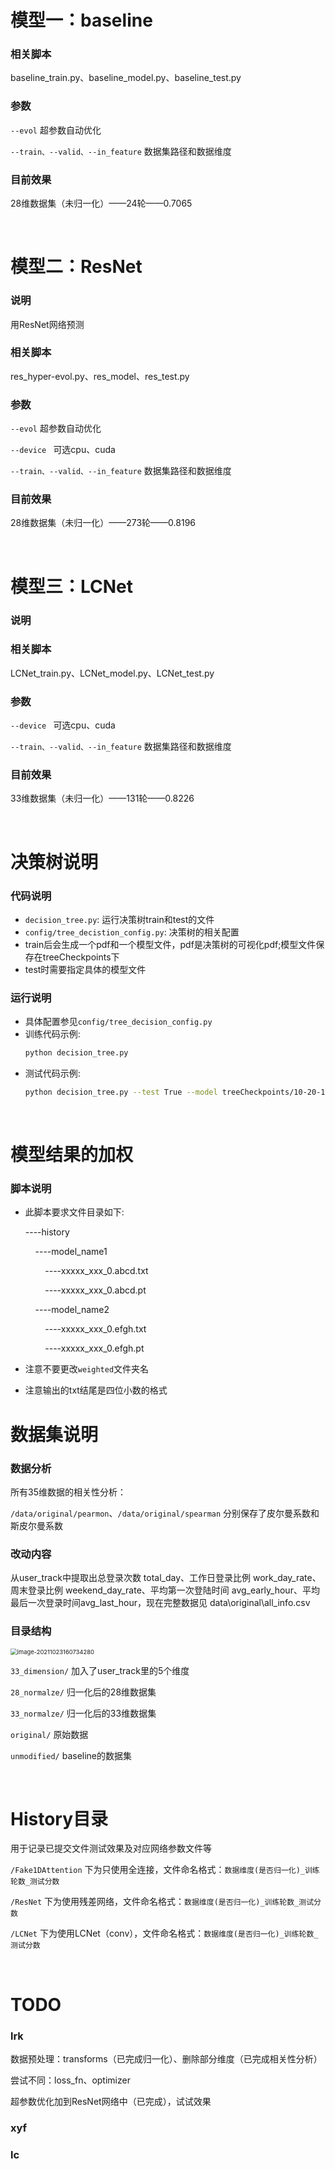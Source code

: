 # 模型一：baseline
### 相关脚本

baseline_train.py、baseline_model.py、baseline_test.py

### 参数

`--evol` 	超参数自动优化

`--train、--valid、--in_feature` 	数据集路径和数据维度

### 目前效果

28维数据集（未归一化）——24轮——0.7065

&nbsp;

# 模型二：ResNet

### 说明

用ResNet网络预测

### 相关脚本

res_hyper-evol.py、res_model、res_test.py

### 参数

`--evol` 	超参数自动优化

`--device ` 	可选cpu、cuda

`--train、--valid、--in_feature` 	数据集路径和数据维度

### 目前效果

28维数据集（未归一化）——273轮——0.8196

&nbsp;

# 模型三：LCNet

### 说明

### 相关脚本

LCNet_train.py、LCNet_model.py、LCNet_test.py

### 参数

`--device ` 	可选cpu、cuda

`--train、--valid、--in_feature` 	数据集路径和数据维度

### 目前效果

33维数据集（未归一化）——131轮——0.8226

&nbsp;

# 决策树说明
### 代码说明

- ``decision_tree.py``: 运行决策树train和test的文件
- ``config/tree_decistion_config.py``: 决策树的相关配置
- train后会生成一个pdf和一个模型文件，pdf是决策树的可视化pdf;模型文件保存在treeCheckpoints下
- test时需要指定具体的模型文件
### 运行说明

- 具体配置参见`config/tree_decision_config.py`
- 训练代码示例:
    ```bash
    python decision_tree.py
  ```
- 测试代码示例:
    ```bash
    python decision_tree.py --test True --model treeCheckpoints/10-20-14-18.pkl
    ```

&nbsp;

# 模型结果的加权
### 脚本说明

- 此脚本要求文件目录如下:
  
  ----history
  
  &nbsp;&nbsp;&nbsp;&nbsp;----model_name1

  &nbsp;&nbsp;&nbsp;&nbsp;&nbsp;&nbsp;&nbsp;&nbsp;----xxxxx_xxx_0.abcd.txt

  &nbsp;&nbsp;&nbsp;&nbsp;&nbsp;&nbsp;&nbsp;&nbsp;----xxxxx_xxx_0.abcd.pt

  &nbsp;&nbsp;&nbsp;&nbsp;----model_name2

  &nbsp;&nbsp;&nbsp;&nbsp;&nbsp;&nbsp;&nbsp;&nbsp;----xxxxx_xxx_0.efgh.txt

  &nbsp;&nbsp;&nbsp;&nbsp;&nbsp;&nbsp;&nbsp;&nbsp;----xxxxx_xxx_0.efgh.pt
- 注意不要更改`weighted`文件夹名
- 注意输出的txt结尾是四位小数的格式

# 数据集说明

### 数据分析

所有35维数据的相关性分析：

`/data/original/pearmon`、`/data/original/spearman` 分别保存了皮尔曼系数和斯皮尔曼系数

### 改动内容

从user_track中提取出总登录次数 total_day、工作日登录比例 work_day_rate、周末登录比例 weekend_day_rate、平均第一次登陆时间 avg_early_hour、平均最后一次登录时间avg_last_hour，现在完整数据见 data\original\all_info.csv

### 目录结构

<img src="C:\Users\lrk\AppData\Roaming\Typora\typora-user-images\image-20211023160734280.png" alt="image-20211023160734280" style="zoom:67%;" />

`33_dimension/` 	加入了user_track里的5个维度

`28_normalze/`	归一化后的28维数据集

`33_normalze/`	归一化后的33维数据集

`original/`	原始数据

`unmodified/`	baseline的数据集

&nbsp;

# History目录

用于记录已提交文件测试效果及对应网络参数文件等

`/Fake1DAttention` 下为只使用全连接，文件命名格式：`数据维度(是否归一化)_训练轮数_测试分数`

`/ResNet` 下为使用残差网络，文件命名格式：`数据维度(是否归一化)_训练轮数_测试分数`

`/LCNet` 下为使用LCNet（conv），文件命名格式：`数据维度(是否归一化)_训练轮数_测试分数`

&nbsp;

# TODO

### lrk

数据预处理：transforms（已完成归一化）、删除部分维度（已完成相关性分析）

尝试不同：loss_fn、optimizer

超参数优化加到ResNet网络中（已完成），试试效果

### xyf

### lc
